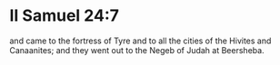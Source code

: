 # II Samuel 24:7

and came to the fortress of Tyre and to all the cities of the Hivites and Canaanites; and they went out to the Negeb of Judah at Beersheba.

